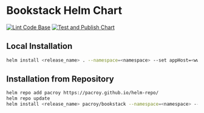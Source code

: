 # Bookstack Helm Chart

[![Lint Code Base](https://github.com/pacroy/bookstack-helm/actions/workflows/linter.yml/badge.svg)](https://github.com/pacroy/bookstack-helm/actions/workflows/linter.yml) [![Test and Publish Chart](https://github.com/pacroy/bookstack-helm/actions/workflows/test-and-publish.yml/badge.svg)](https://github.com/pacroy/bookstack-helm/actions/workflows/test-and-publish.yml)

## Local Installation

```sh
helm install <release_name> . --namespace=<namespace> --set appHost=<www.yourdomain.com>
```

## Installation from Repository

```sh
helm repo add pacroy https://pacroy.github.io/helm-repo/
helm repo update
helm install <release_name> pacroy/bookstack --namespace=<namespace> --values values.yaml
```
